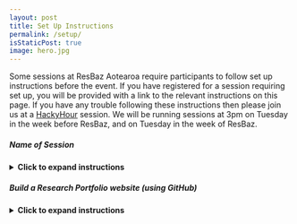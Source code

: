 ```yaml
---
layout: post
title: Set Up Instructions
permalink: /setup/
isStaticPost: true
image: hero.jpg
---
```


Some sessions at ResBaz Aotearoa require participants to follow set up instructions before the event. If you have registered for a session requiring set up, you will be provided with a link to the relevant instructions on this page. If you have any trouble following these instructions then please join us at a [HackyHour](https://uoa-eresearch.github.io/HackyHour/) session. We will be running sessions at 3pm on Tuesday in the week before ResBaz, and on Tuesday in the week of ResBaz.

##### Name of Session

<details>
  <summary><b>Click to expand instructions<b></summary>
  
  ## Heading
  1. A numbered
  2. list
     * With some
     * Sub bullets
</details>

##### Build a Research Portfolio website (using GitHub)

<details>
  <summary><b>Click to expand instructions</b></summary>
 
This is a hands-on, follow-along workshop, having a dual monitor set-up is highly recommended if possible.
To prepare for the workshop, before the session please:
- Set up a free account on [GitHub](https://github.com/) (if you don't already have one)
- Download [GitHub Desktop](https://desktop.github.com/)
- Download a free text editor ([Visual Studio Code](https://code.visualstudio.com/) recommended)
- Have some assets you'd like to use for your site (e.g. a profile picture, bio, description of research projects and related images, a brief list of skills and experience, a collection of articles/publications – the raw text, e.g. word documents, will be helpful). Collate these into one folder.
 
Note: Some familiarity with git, HTML and CSS will be beneficial, but not necessary.

</details>